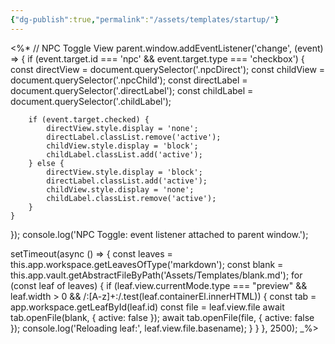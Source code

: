 ```yaml
---
{"dg-publish":true,"permalink":"/assets/templates/startup/"}
---
```


<%*
// NPC Toggle View
parent.window.addEventListener('change', (event) => {
    if (event.target.id === 'npc' && event.target.type === 'checkbox') {
        const directView = document.querySelector('.npcDirect');
        const childView = document.querySelector('.npcChild');
        const directLabel = document.querySelector('.directLabel');
        const childLabel = document.querySelector('.childLabel');

        if (event.target.checked) {
            directView.style.display = 'none';
            directLabel.classList.remove('active');
            childView.style.display = 'block';
            childLabel.classList.add('active');
        } else {
            directView.style.display = 'block';
            directLabel.classList.add('active');
            childView.style.display = 'none';
            childLabel.classList.remove('active');
        }
    }
});
console.log('NPC Toggle: event listener attached to parent window.');

setTimeout(async () => {
    const leaves = this.app.workspace.getLeavesOfType('markdown');
    const blank = this.app.vault.getAbstractFileByPath('Assets/Templates/blank.md');
    for (const leaf of leaves) {
        if (leaf.view.currentMode.type === "preview" && leaf.width > 0 && /:[A-z]+:/.test(leaf.containerEl.innerHTML)) {
            const tab = app.workspace.getLeafById(leaf.id)
            const file = leaf.view.file
            await tab.openFile(blank, { active: false });
            await tab.openFile(file, { active: false });
            console.log('Reloading leaf:', leaf.view.file.basename);
        }
    }
}, 2500);
_%>